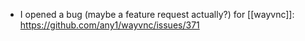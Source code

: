 - I opened a bug (maybe a feature request actually?) for [[wayvnc]]: https://github.com/any1/wayvnc/issues/371
